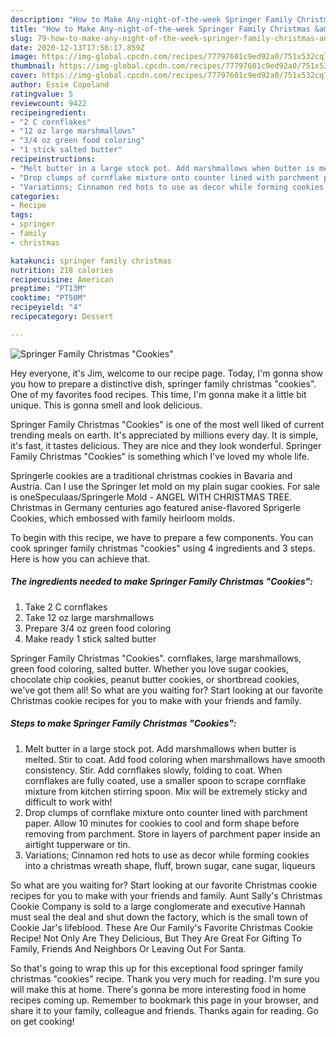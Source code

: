 ```yaml
---
description: "How to Make Any-night-of-the-week Springer Family Christmas &amp;#34;Cookies&amp;#34;"
title: "How to Make Any-night-of-the-week Springer Family Christmas &amp;#34;Cookies&amp;#34;"
slug: 79-how-to-make-any-night-of-the-week-springer-family-christmas-and-34-cookies-and-34
date: 2020-12-13T17:56:17.859Z
image: https://img-global.cpcdn.com/recipes/77797601c9ed92a0/751x532cq70/springer-family-christmas-cookies-recipe-main-photo.jpg
thumbnail: https://img-global.cpcdn.com/recipes/77797601c9ed92a0/751x532cq70/springer-family-christmas-cookies-recipe-main-photo.jpg
cover: https://img-global.cpcdn.com/recipes/77797601c9ed92a0/751x532cq70/springer-family-christmas-cookies-recipe-main-photo.jpg
author: Essie Copeland
ratingvalue: 5
reviewcount: 9422
recipeingredient:
- "2 C cornflakes"
- "12 oz large marshmallows"
- "3/4 oz green food coloring"
- "1 stick salted butter"
recipeinstructions:
- "Melt butter in a large stock pot. Add marshmallows when butter is melted. Stir to coat. Add food coloring when marshmallows have smooth consistency. Stir. Add cornflakes slowly, folding to coat. When cornflakes are fully coated, use a smaller spoon to scrape cornflake mixture from kitchen stirring spoon. Mix will be extremely sticky and difficult to work with!"
- "Drop clumps of cornflake mixture onto counter lined with parchment paper. Allow 10 minutes for cookies to cool and form shape before removing from parchment. Store in layers of parchment paper inside an airtight tupperware or tin."
- "Variations; Cinnamon red hots to use as decor while forming cookies into a christmas wreath shape, fluff, brown sugar, cane sugar, liqueurs"
categories:
- Recipe
tags:
- springer
- family
- christmas

katakunci: springer family christmas 
nutrition: 218 calories
recipecuisine: American
preptime: "PT13M"
cooktime: "PT50M"
recipeyield: "4"
recipecategory: Dessert

---
```



![Springer Family Christmas &#34;Cookies&#34;](https://img-global.cpcdn.com/recipes/77797601c9ed92a0/751x532cq70/springer-family-christmas-cookies-recipe-main-photo.jpg)

Hey everyone, it's Jim, welcome to our recipe page. Today, I'm gonna show you how to prepare a distinctive dish, springer family christmas &#34;cookies&#34;. One of my favorites food recipes. This time, I'm gonna make it a little bit unique. This is gonna smell and look delicious.

Springer Family Christmas &#34;Cookies&#34; is one of the most well liked of current trending meals on earth. It's appreciated by millions every day. It is simple, it's fast, it tastes delicious. They are nice and they look wonderful. Springer Family Christmas &#34;Cookies&#34; is something which I've loved my whole life.

Springerle cookies are a traditional christmas cookies in Bavaria and Austria. Can I use the Springer let mold on my plain sugar cookies. For sale is oneSpeculaas/Springerle Mold - ANGEL WITH CHRISTMAS TREE. Christmas in Germany centuries ago featured anise-flavored Sprigerle Cookies, which embossed with family heirloom molds.


To begin with this recipe, we have to prepare a few components. You can cook springer family christmas &#34;cookies&#34; using 4 ingredients and 3 steps. Here is how you can achieve that.

<!--inarticleads1-->

##### The ingredients needed to make Springer Family Christmas &#34;Cookies&#34;:

1. Take 2 C cornflakes
1. Take 12 oz large marshmallows
1. Prepare 3/4 oz green food coloring
1. Make ready 1 stick salted butter


Springer Family Christmas &#34;Cookies&#34;. cornflakes, large marshmallows, green food coloring, salted butter. Whether you love sugar cookies, chocolate chip cookies, peanut butter cookies, or shortbread cookies, we&#39;ve got them all! So what are you waiting for? Start looking at our favorite Christmas cookie recipes for you to make with your friends and family. 

<!--inarticleads2-->

##### Steps to make Springer Family Christmas &#34;Cookies&#34;:

1. Melt butter in a large stock pot. Add marshmallows when butter is melted. Stir to coat. Add food coloring when marshmallows have smooth consistency. Stir. Add cornflakes slowly, folding to coat. When cornflakes are fully coated, use a smaller spoon to scrape cornflake mixture from kitchen stirring spoon. Mix will be extremely sticky and difficult to work with!
1. Drop clumps of cornflake mixture onto counter lined with parchment paper. Allow 10 minutes for cookies to cool and form shape before removing from parchment. Store in layers of parchment paper inside an airtight tupperware or tin.
1. Variations; Cinnamon red hots to use as decor while forming cookies into a christmas wreath shape, fluff, brown sugar, cane sugar, liqueurs


So what are you waiting for? Start looking at our favorite Christmas cookie recipes for you to make with your friends and family. Aunt Sally&#39;s Christmas Cookie Company is sold to a large conglomerate and executive Hannah must seal the deal and shut down the factory, which is the small town of Cookie Jar&#39;s lifeblood. These Are Our Family&#39;s Favorite Christmas Cookie Recipe! Not Only Are They Delicious, But They Are Great For Gifting To Family, Friends And Neighbors Or Leaving Out For Santa. 

So that's going to wrap this up for this exceptional food springer family christmas &#34;cookies&#34; recipe. Thank you very much for reading. I'm sure you will make this at home. There's gonna be more interesting food in home recipes coming up. Remember to bookmark this page in your browser, and share it to your family, colleague and friends. Thanks again for reading. Go on get cooking!

